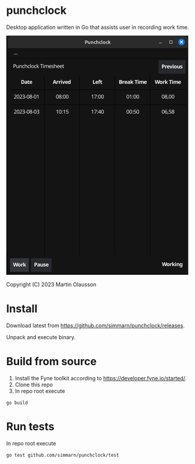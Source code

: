 # punchclock
Desktop application written in Go that assists user in recording work time.

![Punchclock screenshot](screenshot.png)

Copyright (C) 2023 Martin Olausson

# Install
Download latest from https://github.com/simmarn/punchclock/releases.

Unpack and execute binary.

# Build from source
1. Install the Fyne toolkit according to https://developer.fyne.io/started/.
2. Clone this repo
3. In repo root execute
```
go build
```

# Run tests
In repo root execute
```
go test github.com/simmarn/punchclock/test
```
